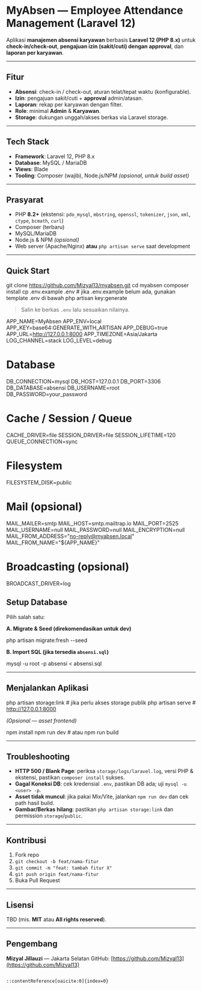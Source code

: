 
# MyAbsen — Employee Attendance Management (Laravel 12)

Aplikasi **manajemen absensi karyawan** berbasis **Laravel 12 (PHP 8.x)** untuk **check-in/check-out**, **pengajuan izin (sakit/cuti) dengan approval**, dan **laporan per karyawan**.

---

## Fitur
- **Absensi**: check-in / check-out, aturan telat/tepat waktu (konfigurable).
- **Izin**: pengajuan sakit/cuti + **approval** admin/atasan.
- **Laporan**: rekap per karyawan dengan filter.
- **Role**: minimal **Admin** & **Karyawan**.
- **Storage**: dukungan unggah/akses berkas via Laravel storage.

---

## Tech Stack
- **Framework**: Laravel 12, PHP 8.x
- **Database**: MySQL / MariaDB
- **Views**: Blade
- **Tooling**: Composer (wajib), Node.js/NPM *(opsional, untuk build asset)*

---

## Prasyarat
- PHP **8.2+** (ekstensi: `pdo_mysql`, `mbstring`, `openssl`, `tokenizer`, `json`, `xml`, `ctype`, `bcmath`, `curl`)
- Composer (terbaru)
- MySQL/MariaDB
- Node.js & NPM *(opsional)*
- Web server (Apache/Nginx) **atau** `php artisan serve` saat development

---

## Quick Start

git clone https://github.com/Mizyal13/myabsen.git
cd myabsen
composer install
cp .env.example .env  # jika .env.example belum ada, gunakan template .env di bawah
php artisan key:generate





> Salin ke berkas `.env` lalu sesuaikan nilainya.


APP_NAME=MyAbsen
APP_ENV=local
APP_KEY=base64:GENERATE_WITH_ARTISAN
APP_DEBUG=true
APP_URL=http://127.0.0.1:8000
APP_TIMEZONE=Asia/Jakarta
LOG_CHANNEL=stack
LOG_LEVEL=debug

# Database
DB_CONNECTION=mysql
DB_HOST=127.0.0.1
DB_PORT=3306
DB_DATABASE=absensi
DB_USERNAME=root
DB_PASSWORD=your_password

# Cache / Session / Queue
CACHE_DRIVER=file
SESSION_DRIVER=file
SESSION_LIFETIME=120
QUEUE_CONNECTION=sync

# Filesystem
FILESYSTEM_DISK=public

# Mail (opsional)
MAIL_MAILER=smtp
MAIL_HOST=smtp.mailtrap.io
MAIL_PORT=2525
MAIL_USERNAME=null
MAIL_PASSWORD=null
MAIL_ENCRYPTION=null
MAIL_FROM_ADDRESS="no-reply@myabsen.local"
MAIL_FROM_NAME="${APP_NAME}"

# Broadcasting (opsional)
BROADCAST_DRIVER=log


## Setup Database

Pilih salah satu:

**A. Migrate & Seed (direkomendasikan untuk dev)**


php artisan migrate:fresh --seed


**B. Import SQL (jika tersedia `absensi.sql`)**

mysql -u root -p absensi < absensi.sql


---

## Menjalankan Aplikasi

php artisan storage:link   # jika perlu akses storage publik
php artisan serve          # http://127.0.0.1:8000


*(Opsional — asset frontend)*

npm install
npm run dev   # atau npm run build



---

## Troubleshooting

* **HTTP 500 / Blank Page**: periksa `storage/logs/laravel.log`, versi PHP & ekstensi, pastikan `composer install` sukses.
* **Gagal Koneksi DB**: cek kredensial `.env`, pastikan DB ada; uji `mysql -u <user> -p`.
* **Asset tidak muncul**: jika pakai Mix/Vite, jalankan `npm run dev` dan cek path hasil build.
* **Gambar/Berkas hilang**: pastikan `php artisan storage:link` dan permission `storage`/`public`.

---

## Kontribusi

1. Fork repo
2. `git checkout -b feat/nama-fitur`
3. `git commit -m "feat: tambah fitur X"`
4. `git push origin feat/nama-fitur`
5. Buka Pull Request

---

## Lisensi

TBD (mis. **MIT** atau **All rights reserved**).

---

## Pengembang

**Mizyal Jillauzi** — Jakarta Selatan
GitHub: [https://github.com/Mizyal13](https://github.com/Mizyal13)

```

::contentReference[oaicite:0]{index=0}
```
